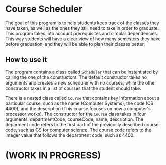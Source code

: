# Course Scheduler
The goal of this program is to help students keep track of the classes they have taken, as well as the ones they still need to take in order to graduate. This program takes into account prerequisites and circular dependencies. This way students will have a clear view of how many semesters they have before graduation, and they will be able to plan their classes better.

## How to use it
The program contains a class called `Scheduler` that can be instantiated by calling the one of the constructors. The default constructor takes no arguments and creates a new scheduler with no courses, while the other constructor takes in a list of courses that the student should take.

There is a nested class called `Course` that contains key information about a particular course, such as the name (Computer Systems), the code (CS 4400), and the description (This course focuses on how a computer's processor works). The constructor for the `Course` class takes in four arguments: departmentCode, courseCode, name, description. The deparment code refers to the first part of the previously described course code, such as CS for computer science. The course code refers to the integer value that follows the department code, such as 4400.

# (WORK IN PROGRESS)
